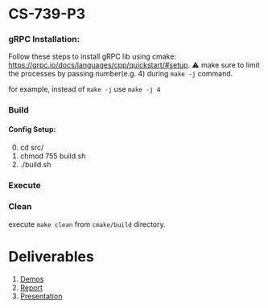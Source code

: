 # CS-739-P3

### gRPC Installation:
Follow these steps to install gRPC lib using cmake: https://grpc.io/docs/languages/cpp/quickstart/#setup. 
:warning: make sure to limit the processes by passing number(e.g. 4) during `make -j` command.

for example, instead of `make -j` use `make -j 4`

### Build
#### Config Setup:
0. cd src/
1. chmod 755 build.sh
2. ./build.sh

### Execute


### Clean
execute `make clean` from `cmake/build` directory.


# Deliverables
1. [Demos](https://uwprod-my.sharepoint.com/personal/rmukherjee28_wisc_edu/_layouts/15/onedrive.aspx?id=%2Fpersonal%2Frmukherjee28%5Fwisc%5Fedu%2FDocuments%2FP3&ct=1649304954996&or=OWA%2DNT&cid=4634676a%2D47ff%2D53ca%2De53f%2D6d37b0e93c83&ga=1)
2. [Report](https://docs.google.com/document/d/1bRZoiuBFnKtdHMuaLA-XYtsdmE0j9GiTS8y4GpB_kJ0/edit)
3. [Presentation](https://uwprod-my.sharepoint.com/:p:/g/personal/rmukherjee28_wisc_edu/EeUXlw-LdeZGlavFvaAIW2cBMunLacGTDcP6zYge57fgqw?e=4%3AjKLeK7&at=9&wdLOR=cA98CA1D5-CAD0-DF49-A064-EC07D7B90F13&PreviousSessionID=b9354234-a437-b792-1eff-d34830abb2fe)

